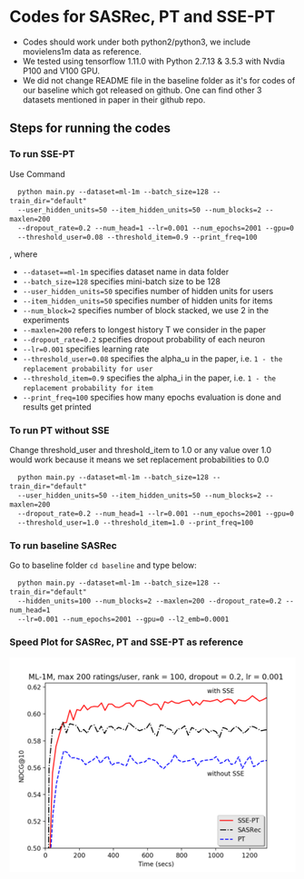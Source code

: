 # Codes for SASRec, PT and SSE-PT 

- Codes should work under both python2/python3, we include movielens1m data as reference.
- We tested using tensorflow 1.11.0 with Python 2.7.13 & 3.5.3 with Nvdia P100 and V100 GPU.
- We did not change README file in the baseline folder as it's for codes of our baseline which got released on github. One can find other 3 datasets mentioned in paper in their github repo.


## Steps for running the codes

### To run SSE-PT

Use Command

```
  python main.py --dataset=ml-1m --batch_size=128 --train_dir="default" 
  --user_hidden_units=50 --item_hidden_units=50 --num_blocks=2 --maxlen=200 
  --dropout_rate=0.2 --num_head=1 --lr=0.001 --num_epochs=2001 --gpu=0 
  --threshold_user=0.08 --threshold_item=0.9 --print_freq=100
```
, where 
  - `--dataset==ml-1m` specifies dataset name in data folder 
  -  `--batch_size=128` specifies mini-batch size to be 128
  -  `--user_hidden_units=50` specifies number of hidden units for users
  -  `--item_hidden_units=50` specifies number of hidden units for items
  -  `--num_block=2` specifies number of block stacked, we use 2 in the experiments 
  -  `--maxlen=200` refers to longest history T we consider in the paper
  -  `--dropout_rate=0.2` specifies dropout probability of each neuron
  -  `--lr=0.001` specifies learning rate
  -  `--threshold_user=0.08` specifies the alpha_u in the paper, i.e. `1 - the replacement probability for user`
  -  `--threshold_item=0.9` specifies the alpha_i in the paper, i.e. `1 - the replacement probability for item`
  -  `--print_freq=100` specifies how many epochs evaluation is done and results get printed

### To run PT without SSE

Change threshold_user and threshold_item to 1.0 or any value over 1.0 would work because it means we set replacement probabilities to 0.0

```
  python main.py --dataset=ml-1m --batch_size=128 --train_dir="default" 
  --user_hidden_units=50 --item_hidden_units=50 --num_blocks=2 --maxlen=200 
  --dropout_rate=0.2 --num_head=1 --lr=0.001 --num_epochs=2001 --gpu=0 
  --threshold_user=1.0 --threshold_item=1.0 --print_freq=100
```

### To run baseline SASRec

Go to baseline folder `cd baseline` and type below:

```
  python main.py --dataset=ml-1m --batch_size=128 --train_dir="default" 
  --hidden_units=100 --num_blocks=2 --maxlen=200 --dropout_rate=0.2 --num_head=1 
  --lr=0.001 --num_epochs=2001 --gpu=0 --l2_emb=0.0001
```

### Speed Plot for SASRec, PT and SSE-PT as reference
<img src="speed_dl.png" width="600">
